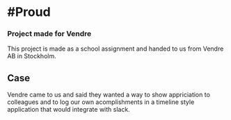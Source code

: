 # #Proud
### Project made for Vendre
This project is made as a school assignment and handed to us from Vendre AB in Stockholm. 

## Case
Vendre came to us and said they wanted a way to show appriciation to colleagues and to log our own acomplishments in a timeline style application that would integrate with slack. 

